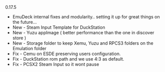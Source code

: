 0.17.5
- EmuDeck internal fixes and modularity.. setting it up for great things on the future...
- New - Steam Input Template for DuckStation
- New - Yuzu appImage ( better performance than the one in discover store )
- New - Storage folder to keep Xemu, Yuzu and RPCS3 folders on the Emulation folder
- Fix - Cemu on ESDE preserving users configuration.
- Fix - DuckStation rom path and we use 4:3 as default.
- Fix - PCSX2 Steam Input so it wont pause
